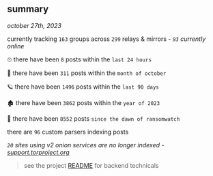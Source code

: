 
## summary
_october 27th, 2023_

currently tracking `163` groups across `299` relays & mirrors - _`93` currently online_

⏲ there have been `8` posts within the `last 24 hours`

🦈 there have been `311` posts within the `month of october`

🪐 there have been `1496` posts within the `last 90 days`

🏚 there have been `3862` posts within the `year of 2023`

🦕 there have been `8552` posts `since the dawn of ransomwatch`

there are `96` custom parsers indexing posts

_`20` sites using v2 onion services are no longer indexed - [support.torproject.org](https://support.torproject.org/onionservices/v2-deprecation/)_

> see the project [README](https://github.com/joshhighet/ransomwatch#ransomwatch--) for backend technicals
